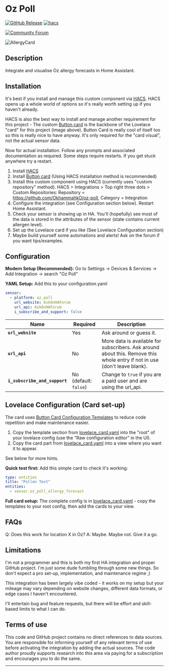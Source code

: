 # Oz Poll

[![GitHub Release][releases-shield]][releases]
[![hacs][hacsbadge]][hacs]

[![Community Forum][forum-shield]][forum]

![AllergyCard][AllergyCard]

## Description

Integrate and visualise Oz allergy forecasts in Home Assistant.

## Installation

It's best if you install and manage this custom component via [HACS](https://hacs.xyz/). HACS opens up a whole world of options so it's really worth setting up if you haven't already.

HACS is also the best way to install and manage another requirement for this project - The custom [Button card](https://github.com/custom-cards/button-card)  is the backbone of the Lovelace "card" for this project (image above). Button Card is really cool of itself too so this is really nice to have anyway. It's only required for the "card visual", not the actual sensor data.

Now for actual installation. Follow any prompts and associated documentation as required. Some steps require restarts. If you get stuck anywhere try a restart.

1. Install [HACS](https://hacs.xyz/)
2. Install [Button card](https://github.com/custom-cards/button-card) (Using HACS installation method is recommended)
3. Install this custom component using HACS (currently uses "custom repository" method). HACS > Integrations > Top right three dots > Custom Repositories: Repository = https://github.com/OkhammahkO/oz-poll, Category = Integration
4. Configure the integration (see Configuration section below). Restart Home Assistant.
5. Check your sensor is showing up in HA. You'll (hopefully) see most of the data is stored in the attributes of the sensor (state contains current allergen level).
6. Set up the Lovelace card if you like (See Lovelace Configuration section)
7. Maybe build yourself some automations and alerts! Ask on the forum if you want tips/examples. 

## Configuration

**Modern Setup (Recommended):** Go to Settings → Devices & Services → Add Integration → search "Oz Poll"

**YAML Setup:** Add this to your configuration.yaml
```yaml
sensor:
  - platform: oz_poll
    url_website: AskOnHAForum
    url_api: AskOnHAForum
    i_subscribe_and_support: false
```
| **Name**                    | **Required** | **Description**                         |
|-----------------------------|--------------|-----------------------------------------|
| **`url_website`**             | Yes          | Ask around or guess it.                 |
| **`url_api`**                 | No           | More data is available for subscribers. Ask around about this. Remove this whole entry if not in use (don't leave blank). |
| **`i_subscribe_and_support`** | No (default: `false`) | Change to `true` if you are a paid user and are using the url_api. |


## Lovelace Configuration (Card set-up)
The card uses [Button Card Configuration Templates](https://github.com/custom-cards/button-card#configuration-templates) to reduce code repetition and make maintenance easier.

1. Copy the template section from [lovelace_card.yaml](lovelace_card.yaml) into the "root" of your lovelace config (use the "Raw configuration editor" in the UI).
2. Copy the card part from [lovelace_card.yaml](lovelace_card.yaml) into a view where you want it to appear.

See below for more hints. 

**Quick test first:** Add this simple card to check it's working:
```yaml
type: entities
title: "Pollen Test"
entities:
  - sensor.oz_poll_allergy_forecast
```

**Full card setup:** The complete config is in [lovelace_card.yaml](lovelace_card.yaml) - copy the templates to your root config, then add the cards to your view.

<!---->

## FAQs
Q: Does this work for location X in Oz?
A: Maybe. Maybe not. Give it a go.

## Limitations
I'm not a programmer and this is both my first HA integration and proper GitHub project. I'm just some dude fumbling through some new things. So don't expect a pro set-up, implementation, and maintenance regime ;)

This integration has been largely vibe coded - it works on my setup but your mileage may vary depending on website changes, different data formats, or edge cases I haven't encountered.

I'll entertain bug and feature requests, but there will be effort and skill-based limits to what I can do.

## Terms of use
This code and GitHub project contains no direct references to data sources. You are responsible for informing yourself of any relevant terms of use before activating the integration by adding the actual sources. 
The code author proudly supports research into this area via paying for a subscription and encourages you to do the same.

---


[black]: https://github.com/psf/black
[commits-shield]: https://img.shields.io/github/commit-activity/y/OkhammahkO/oz-poll.svg?style=for-the-badge
[commits]: https://github.com/OkhammahkO/oz-poll/commits/main
[hacs]: https://hacs.xyz
[hacsbadge]: https://img.shields.io/badge/HACS-Custom-orange.svg?style=for-the-badge
[discord-shield]: https://img.shields.io/discord/330944238910963714.svg?style=for-the-badge
[AllergyCard]: AllergyCard.png
[forum-shield]: https://img.shields.io/badge/community-forum-brightgreen.svg?style=for-the-badge
[forum]: https://community.home-assistant.io/
[license-shield]: https://img.shields.io/github/license/OkhammahkO/oz-poll.svg?style=for-the-badge
[maintenance-shield]: https://img.shields.io/badge/maintainer-%40OkhammahkO-blue.svg?style=for-the-badge
[releases-shield]: https://img.shields.io/github/release/OkhammahkO/oz-poll.svg?style=for-the-badge
[releases]: https://github.com/OkhammahkO/oz-poll/releases
[user_profile]: https://github.com/OkhammahkO
